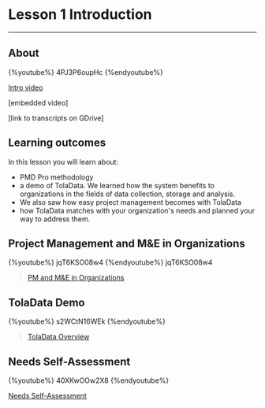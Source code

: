 # Lesson 1 Introduction

---

## About

{%youtube%} 4PJ3P6oupHc {%endyoutube%}

[Intro video](https://youtu.be/4PJ3P6oupHc)

\[embedded video\]

\[link to transcripts on GDrive\]

## Learning outcomes

In this lesson you will learn about:

* PMD Pro methodology 
* a demo of TolaData. We learned how the system benefits to organizations in the fields of data collection, storage and analysis. 
* We also saw how easy project management becomes with TolaData
* how TolaData matches with your organization's needs and planned your way to address them.

## Project Management and M&E in Organizations

{%youtube%} jqT6KSO08w4 {%endyoutube%}
jqT6KSO08w4

> [PM and M&E in Organizations](https://youtu.be/jqT6KSO08w4)

## TolaData Demo

{%youtube%} s2WCtN16WEk {%endyoutube%}
> [TolaData Overview](https://youtu.be/s2WCtN16WEk)

## Needs Self-Assessment

{%youtube%} 40XKwOOw2X8 {%endyoutube%}

[Needs Self-Assessment](https://youtu.be/40XKwOOw2X8)

